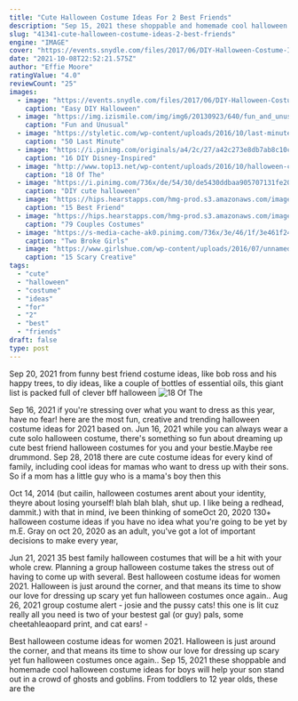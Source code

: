 ```yaml
---
title: "Cute Halloween Costume Ideas For 2 Best Friends"
description: "Sep 15, 2021 these shoppable and homemade cool halloween costume ideas for boys will help your son stand out in a crowd of ghosts and goblins. From toddlers to 12 year olds, these are the"
slug: "41341-cute-halloween-costume-ideas-2-best-friends"
engine: "IMAGE"
cover: "https://events.snydle.com/files/2017/06/DIY-Halloween-Costume-Ideas-7.jpg"
date: "2021-10-08T22:52:21.575Z"
author: "Effie Moore"
ratingValue: "4.0"
reviewCount: "25"
images:
  - image: "https://events.snydle.com/files/2017/06/DIY-Halloween-Costume-Ideas-7.jpg"
    caption: "Easy DIY Halloween"
  - image: "https://img.izismile.com/img/img6/20130923/640/fun_and_unusual_halloween_costumes_for_two_people_640_24.jpg"
    caption: "Fun and Unusual"
  - image: "https://styletic.com/wp-content/uploads/2016/10/last-minute-halloween-costumes/35-last-minute-halloween-costume-ideas-4.jpg"
    caption: "50 Last Minute"
  - image: "https://i.pinimg.com/originals/a4/2c/27/a42c273e8db7ab8c10c753f37cd708ec.jpg"
    caption: "16 DIY Disney-Inspired"
  - image: "http://www.top13.net/wp-content/uploads/2016/10/halloween-costumes-kittens-8.jpg"
    caption: "18 Of The"
  - image: "https://i.pinimg.com/736x/de/54/30/de5430ddbaa905707131fe201a9484d6--cute-halloween-costumes-awesome-costumes.jpg"
    caption: "DIY cute halloween"
  - image: "https://hips.hearstapps.com/hmg-prod.s3.amazonaws.com/images/ramen-sriracha-best-friend-costume-etsy-1530132594.jpg?crop=0.962890625xw:1xh;center,top&resize=480:*"
    caption: "15 Best Friend"
  - image: "https://hips.hearstapps.com/hmg-prod.s3.amazonaws.com/images/index-couples-costumes-1540333118.jpg?crop=1.00xw:1.00xh;0,0&resize=1200:*"
    caption: "79 Couples Costumes"
  - image: "https://s-media-cache-ak0.pinimg.com/736x/3e/46/1f/3e461f2401352862183fffb812c02616.jpg"
    caption: "Two Broke Girls"
  - image: "https://www.girlshue.com/wp-content/uploads/2016/07/unnamed-file-3228.jpg"
    caption: "15 Scary Creative"
tags:
  - "cute"
  - "halloween"
  - "costume"
  - "ideas"
  - "for"
  - "2"
  - "best"
  - "friends"
draft: false
type: post
---
```


Sep 20, 2021 from funny best friend costume ideas, like bob ross and his happy trees, to diy ideas, like a couple of bottles of essential oils, this giant list is packed full of clever bff halloween
![18 Of The](http://www.top13.net/wp-content/uploads/2016/10/halloween-costumes-kittens-8.jpg "18 Of The")

Sep 16, 2021 if you&#39;re stressing over what you want to dress as this year, have no fear! here are the most fun, creative and trending halloween costume ideas for 2021 based on. Jun 16, 2021 while you can always wear a cute solo halloween costume, there&#39;s something so fun about dreaming up cute best friend halloween costumes for you and your bestie.Maybe ree drummond. Sep 28, 2018 there are cute costume ideas for every kind of family, including cool ideas for mamas who want to dress up with their sons. So if a mom has a little guy who is a mama&#39;s boy then this
<!--inArticleAds-->

<!--galleryOne-->

Oct 14, 2014 (but cailin, halloween costumes arent about your identity, theyre about losing yourself! blah blah blah, shut up. I like being a redhead, dammit.) with that in mind, ive been thinking of someOct 20, 2020 130+ halloween costume ideas if you have no idea what you're going to be yet by m.E. Gray on oct 20, 2020 as an adult, you've got a lot of important decisions to make every year,
<!--inArticleAds-->

<!--galleryTwo-->

Jun 21, 2021 35 best family halloween costumes that will be a hit with your whole crew.  Planning a group halloween costume takes the stress out of having to come up with several. Best halloween costume ideas for women 2021. Halloween is just around the corner, and that means its time to show our love for dressing up scary yet fun halloween costumes once again.. Aug 26, 2021 group costume alert - josie and the pussy cats! this one is lit cuz really all you need is two of your bestest gal (or guy) pals, some cheetahleaopard print, and cat ears! -
<!--galleryThree-->

Best halloween costume ideas for women 2021. Halloween is just around the corner, and that means its time to show our love for dressing up scary yet fun halloween costumes once again.. Sep 15, 2021 these shoppable and homemade cool halloween costume ideas for boys will help your son stand out in a crowd of ghosts and goblins. From toddlers to 12 year olds, these are the